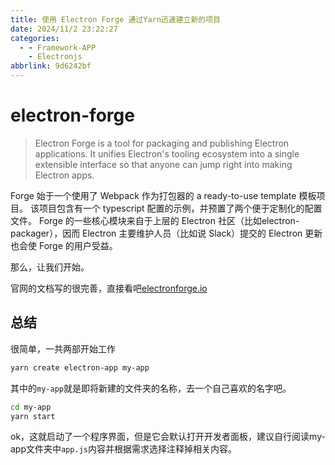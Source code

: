 ```yaml
---
title: 使用 Electron Forge 通过Yarn迅速建立新的项目
date: 2024/11/2 23:22:27
categories:
  - - Framework-APP
    - Electronjs
abbrlink: 9d6242bf
---
```

# electron-forge

> Electron Forge is a tool for packaging and publishing Electron applications. It unifies Electron's tooling ecosystem into a single extensible interface so that anyone can jump right into making Electron apps.

Forge 始于一个使用了 Webpack 作为打包器的 a ready-to-use template 模板项目。 该项目包含有一个 typescript 配置的示例，并预置了两个便于定制化的配置文件。 Forge 的一些核心模块来自于上层的 Electron 社区（比如electron-packager），因而 Electron 主要维护人员（比如说 Slack）提交的 Electron 更新也会使 Forge 的用户受益。

那么，让我们开始。

官网的文档写的很完善，直接看吧[electronforge.io](https://www.electronforge.io/)

## 总结

很简单，一共两部开始工作
```bash
yarn create electron-app my-app
```
其中的`my-app`就是即将新建的文件夹的名称，去一个自己喜欢的名字吧。

```bash
cd my-app
yarn start
```

ok，这就启动了一个程序界面，但是它会默认打开开发者面板，建议自行阅读my-app文件夹中`app.js`内容并根据需求选择注释掉相关内容。
